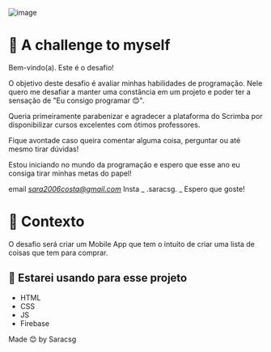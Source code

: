![image](assets/Página%20do%20app.JPG)


# 🥮 A challenge to myself

Bem-vindo(a). Este é o desafio!

O objetivo deste desafio é avaliar minhas habilidades de programação.
Nele quero me desafiar a manter uma constância em um projeto e poder ter a sensação de "Eu consigo programar 😊".

Queria primeiramente parabenizar e agradecer a plataforma do Scrimba por disponibilizar cursos excelentes com ótimos professores.

Fique avontade caso queira comentar alguma coisa, perguntar ou até mesmo tirar dúvidas!

Estou iniciando no mundo da programação e espero que esse ano eu consiga tirar minhas metas do papel!

 email *sara2006costa@gmail.com*
 Insta _ .saracsg. _
Espero que goste!


# 🥮 Contexto

O desafio será criar um Mobile App que tem o intuito de criar uma lista de coisas que tem para comprar.



## 🥮 Estarei usando para esse projeto

- HTML
- CSS
- JS
- Firebase





 Made 😊 by Saracsg
